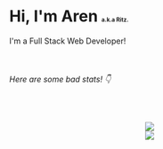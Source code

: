 # Hi, I'm Aren <font size=1>a.k.a Ritz.</font>

I'm a Full Stack Web Developer!


</br>

###### Here are some bad stats! 👇
  </br>
<p align="center">
    <img src="https://github-readme-stats.vercel.app/api/top-langs/?username=ArenRitz&theme=rose_pine&layout=compact">
    <br>
    <img src="https://github-readme-stats.vercel.app/api?username=ArenRitz&count_private=true&show_icons=true&theme=rose_pine">
</p>
